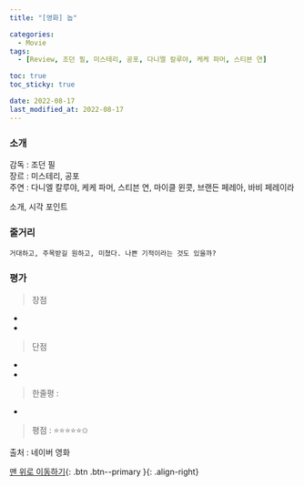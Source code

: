 ```yaml
---
title: "[영화] 놉"

categories:
  - Movie
tags:
  - [Review, 조던 필, 미스테리, 공포, 다니엘 칼루야, 케케 파머, 스티븐 연]

toc: true
toc_sticky: true

date: 2022-08-17
last_modified_at: 2022-08-17
---
```


### 소개

감독 : 조던 필  
장르 : 미스테리, 공포  
주연 : 다니엘 칼루야, 케케 파머, 스티븐 연, 마이클 윈콧, 브랜든 페레아, 바비 페레이라

소개, 시각 포인트

### 줄거리

```
거대하고, 주목받길 원하고, 미쳤다. 나쁜 기적이라는 것도 있을까?
```

### 평가

> 장점

-

-

> 단점

-

-

> 한줄평 :

-

> 평점 : ⭐⭐⭐⭐⭐✩

출처 : 네이버 영화

[맨 위로 이동하기](#){: .btn .btn--primary }{: .align-right}
